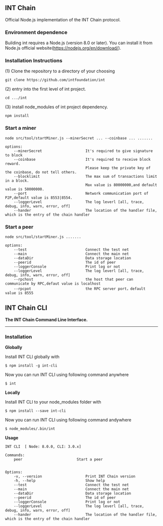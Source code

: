 ## INT Chain

Official Node.js implementation of the INT Chain protocol.

### Environment dependence

Building int requires a Node.js (version 8.0 or later).
You can install it from Node.js official website(https://nodejs.org/en/download/).

### Installation Instructions

(1) Clone the repository to a directory of your choosing

    git clone https://github.com/intfoundation/int

(2)  entry into the first level of int project.

    cd .../int
    
(3) install node_modules of int project dependency.
    
    npm install
    
### Start a miner

    node src/tool/startMiner.js --minerSecret ... --coinbase ... .......

    options:
        --minerSecret                    It's required to give signature to block
        --coinbase                       It's required to receive block reward.
                                         Please keep the private key of the coinbase, do not tell others.
        --blocklimit                     The max sum of transactions limit in a block. 
                                         Max value is 80000000,and default value is 50000000.
        --port                           Network communication port of P2P,default value is 8553|8554.
        --loggerLevel                    The log leverl [all, trace, debug, info, warn, error, off]
        --hander                         The location of the handler file, which is the entry of the chain handler

### Start a peer

    node src/tool/startMiner.js .......

    options:
        --test                           Connect the test net
        --main                           Connect the main net
        --dataDir                        Data storage location
        --peerid                         The id of peer
        --loggerConsole                  Print log or not
        --loggerLevel                    The log leverl [all, trace, debug, info, warn, error, off]
        --rpchost                        the host that peer can communicate by RPC,defaut value is localhost
        --rpcpot                         the RPC server port，default value is 8555

## INT Chain CLI

**The INT Chain Command Line Interface.**

***

### Installation


**Globally**

Install INT CLI globally with

    $ npm install -g int-cli
    
Now you can run INT CLI using following command anywhere

    $ int

**Locally**

Install INT CLI to your node_modules folder with

    $ npm install --save int-cli
    
Now you can run INT CLI using following command andywhere

    $ node_modules/.bin/int
    
**Usage**

    INT CLI  [ Node: 8.0.0, CLI: 3.0.x]
    
    Commands:
        peer                         Start a peer
        
        
    Options:
        -v, --version                    Print INT Chain version
        -h, --help                       Show help
        --test                           Connect the test net
        --main                           Connect the main net
        --dataDir                        Data storage location
        --peerid                         The id of peer
        --loggerConsole                  Print log or not
        --loggerLevel                    The log leverl [all, trace, debug, info, warn, error, off]
        --hander                         The location of the handler file, which is the entry of the chain handler
        
                          